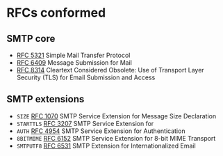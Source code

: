 # RFCs conformed

## SMTP core

- [RFC 5321](https://datatracker.ietf.org/doc/html/rfc5321) Simple Mail Transfer Protocol
- [RFC 6409](https://datatracker.ietf.org/doc/html/rfc6409) Message Submission for Mail
- [RFC 8314](https://datatracker.ietf.org/doc/html/rfc8314) Cleartext Considered Obsolete: Use of Transport Layer Security (TLS) for Email Submission and Access

## SMTP extensions

- `SIZE` [RFC 1070](https://datatracker.ietf.org/doc/html/rfc1070) SMTP Service Extension
  for Message Size Declaration
- `STARTTLS` [RFC 3207](https://datatracker.ietf.org/doc/html/rfc3207) SMTP Service Extension for
- `AUTH` [RFC 4954](https://datatracker.ietf.org/doc/html/rfc4954) SMTP Service Extension for Authentication
- `8BITMIME` [RFC 6152](https://datatracker.ietf.org/doc/html/rfc6152) SMTP Service Extension for 8-bit MIME Transport
- `SMTPUTF8` [RFC 6531](https://datatracker.ietf.org/doc/html/rfc6531) SMTP Extension for Internationalized Email
